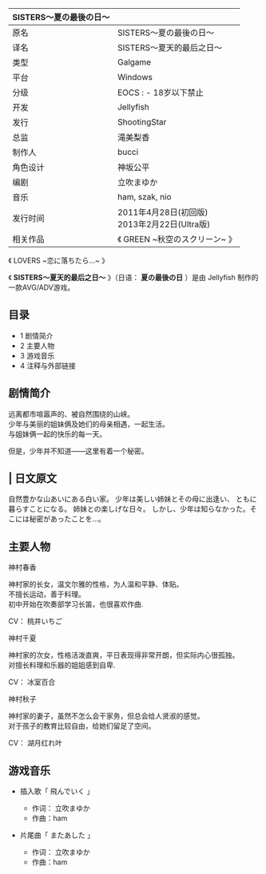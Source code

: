 |  SISTERS～夏の最後の日～  ||
|---|---|
|原名  |  SISTERS～夏の最後の日～   |
|译名  |  SISTERS～夏天的最后之日～   |
|类型  |  Galgame   |
|平台  |  Windows   |
|分级  |    EOCS  :    \- 18岁以下禁止|
|开发  |  Jellyfish   |
|发行  |  ShootingStar   |
|总监  |  滝美梨香   |
|制作人  |  bucci   |
|角色设计  |  神坂公平   |
|编剧  |  立吹まゆか   |
|音乐  |  ham, szak, nio   |
|发行时间  |  2011年4月28日(初回版)   <br>2013年2月22日(Ultra版)  |
|相关作品  |  《  GREEN ~秋空のスクリーン~  》   |
《  LOVERS ~恋に落ちたら…~  》  
  
《 **SISTERS～夏天的最后之日～** 》（日语：  **夏の最後の日** ）是由  Jellyfish  制作的一款AVG/ADV游戏。

##  目录

  * 1  剧情简介 
  * 2  主要人物 
  * 3  游戏音乐 
  * 4  注释与外部链接 

##  剧情简介

远离都市喧嚣声的、被自然围绕的山峡。  
少年与美丽的姐妹俩及她们的母亲相遇，一起生活。  
与姐妹俩一起的快乐的每一天。  
  
但是，少年并不知道——这里有着一个秘密。

|  日文原文  
---  
  
自然豊かな山あいにある白い家。  少年は美しい姉妹とその母に出逢い、 ともに暮らすことになる。  姉妹との楽しげな日々。
しかし、少年は知らなかった。そこには秘密があったことを…。  </br>  
  
##  主要人物

神村春香

神村家的长女，温文尔雅的性格，为人温和平静、体贴。  
不擅长运动，善于料理。  
初中开始在吹奏部学习长笛，也很喜欢作曲.

CV：  桃井いちご

神村千夏

神村家的次女，性格活泼直爽，平日表现得非常开朗，但实际内心很孤独。  
对擅长料理和乐器的姐姐感到自卑.

CV：  冰室百合

神村秋子

神村家的妻子，虽然不怎么会干家务，但总会给人贤淑的感觉。  
对于孩子的教育比较自由，给她们留足了空间。

CV：  湖月红れ叶

##  游戏音乐

  * 插入歌「  飛んでいく  」 
    * 作词：  立吹まゆか 
    * 作曲：ham 

  * 片尾曲「  またあした  」 
    * 作词：  立吹まゆか 
    * 作曲：ham 